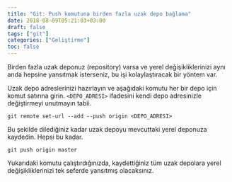 ```yaml
---
title: "Git: Push komutuna birden fazla uzak depo bağlama"
date: 2018-08-09T05:21:03+03:00
draft: false
tags: ["git"]
categories: ["Geliştirme"]
toc: false
---
```


Birden fazla uzak deponuz (repository) varsa ve yerel değişikliklerinizi aynı anda hepsine yansıtmak isterseniz, bu işi kolaylaştıracak bir yöntem var.

Uzak depo adreslerinizi hazırlayın ve aşağıdaki komutu her bir depo için komut satırına girin. `<DEPO_ADRESI>` ifadesini kendi depo adresinizle değiştirmeyi unutmayın tabii.

```
git remote set-url --add --push origin <DEPO_ADRESI>
```

Bu şekilde dilediğiniz kadar uzak depoyu mevcuttaki yerel deponuza kaydedin. Hepsi bu kadar.

```
git push origin master
```

Yukarıdaki komutu çalıştırdığınızda, kaydettiğiniz tüm uzak depolara yerel değişikliklerinizi tek seferde yansıtmış olacaksınız.

